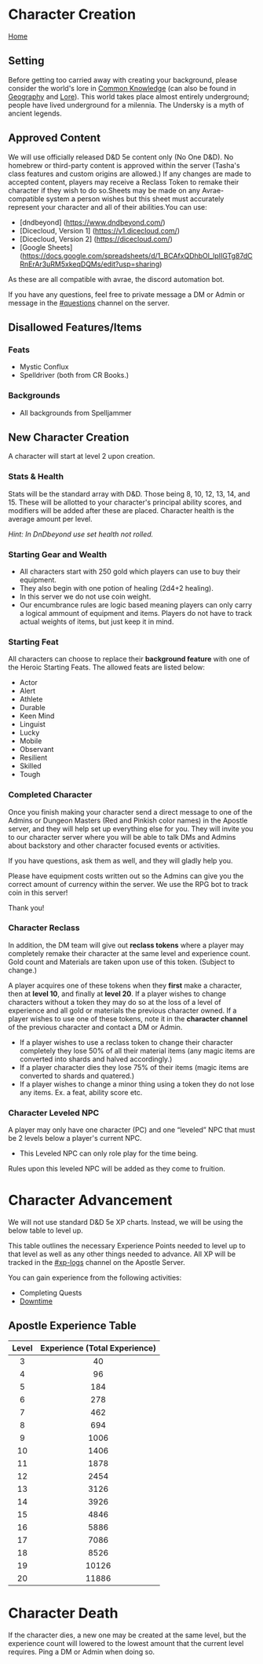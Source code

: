 # Character Creation
[Home](../11%20General/11.01%20Server%20Introduction.md)

## Setting
Before getting too carried away with creating your background, please consider the world's lore in [Common Knowledge](https://discord.com/channels/1003087059247964161/1003087060544000037) (can also be found in [Geography](../14%20Geography/Geography%20Overview.md) and [Lore](../12%20Lore/12.01%20Lore%20Overview.md)). This world takes place almost entirely underground; people have lived underground for a milennia. The Undersky is a myth of ancient legends.

## Approved Content
We will use officially released D&D 5e content only (No One D&D). No homebrew or third-party content is approved within the server (Tasha's class features and custom origins are allowed.) If any changes are made to accepted content, players may receive a Reclass Token to remake their character if they wish to do so.Sheets may be made on any Avrae-compatible system a person wishes but this sheet must accurately represent your character and all of their abilities.You can use: 

- [dndbeyond] (https://www.dndbeyond.com/) 
- [Dicecloud, Version 1] (https://v1.dicecloud.com/) 
- [Dicecloud, Version 2] (https://dicecloud.com/) 
- [Google Sheets] (https://docs.google.com/spreadsheets/d/1_BCAfxQDhbOl_lpIIGTg87dCRnErAr3uRM5xkeqDQMs/edit?usp=sharing)

As these are all compatible with avrae, the discord automation bot.

If you have any questions, feel free to private message a DM or Admin or message in the [#questions](https://discord.com/channels/1003087059247964161/1003087060103594023) channel on the server.

## Disallowed Features/Items
### Feats
- Mystic Conflux
- Spelldriver (both from CR Books.)

### Backgrounds 
- All backgrounds from Spelljammer

## New Character Creation
A character will start at level 2 upon creation.

### Stats & Health
Stats will be the standard array with D&D. Those being 8, 10, 12, 13, 14, and 15. These will be allotted to your character's principal ability scores, and modifiers will be added after these are placed. Character health is the average amount per level.

*Hint: In DnDbeyond use set health not rolled.*

### Starting Gear and Wealth
- All characters start with 250 gold which players can use to buy their equipment. 
- They also begin with one potion of healing (2d4+2 healing). 
- In this server we do not use coin weight.
- Our encumbrance rules are logic based meaning players can only carry a logical ammount of equipment and items. Players do not have to track actual weights of items, but just keep it in mind.

### Starting Feat
All characters can choose to replace their **background feature** with one of the Heroic Starting Feats. The allowed feats are listed below: 
 - Actor
 - Alert
 - Athlete
 - Durable
 - Keen Mind
 - Linguist
 - Lucky
 - Mobile
 - Observant
 - Resilient
 - Skilled
 - Tough 

### Completed Character
Once you finish making your character send a direct message to one of the Admins or Dungeon Masters (Red and Pinkish color names) in the Apostle server, and they will help set up everything else for you. They will invite you to our character server where you will be able to talk DMs and Admins about backstory and other character focused events or activities. 

If you have questions, ask them as well, and they will gladly help you. 

Please have equipment costs written out so the Admins can give you the correct amount of currency within the server. We use the RPG bot to track coin in this server!

Thank you!

### Character Reclass
In addition, the DM team will give out **reclass tokens** where a player may completely remake their character at the same level and experience count. Gold count and Materials are taken upon use of this token. (Subject to change.)

A player acquires one of these tokens when they **first** make a character, then at **level 10**, and finally at **level 20**. If a player wishes to change characters without a token they may do so at the loss of a level of experience and all gold or materials the previous character owned. If a player wishes to use one of these tokens, note it in the **character channel** of the previous character and contact a DM or Admin.

- If a player wishes to use a reclass token to change their character completely they lose 50% of all their material items (any magic items are converted into shards and halved accordingly.)
- If a player character dies they lose 75% of their items (magic items are converted to shards and quatered.)
- If a player wishes to change a minor thing using a token they do not lose any items. Ex. a feat, ability score etc.

### Character Leveled NPC
A player may only have one character (PC) and one “leveled” NPC that must be 2 levels below a player's current NPC. 

- This Leveled NPC can only role play for the time being.

Rules upon this leveled NPC will be added as they come to fruition. 

# Character Advancement
We will not use standard D&D 5e XP charts. Instead, we will be using the below table to level up.

This table outlines the necessary Experience Points needed to level up to that level as well as any other things needed to advance. All XP will be tracked in the [#xp-logs](https://discord.com/channels/1003087059247964161/1003087060313325669) channel on the Apostle Server.

You can gain experience from the following activities:
- Completing Quests
- [Downtime](../13%20Downtime/13.04%20Downtime%20Experience.md)

## Apostle Experience Table
Level | Experience (Total Experience)
:--: | :--: 
3 | 40
4 | 96
5 | 184
6 | 278
7 | 462
8 | 694
9 | 1006
10 | 1406
11 | 1878
12 | 2454
13 | 3126
14 | 3926
15 | 4846
16 | 5886
17 | 7086
18 | 8526
19 | 10126
20 | 11886

# Character Death
If the character dies, a new one may be created at the same level, but the experience count will lowered to the lowest amount that the current level requires. Ping a DM or Admin when doing so.



